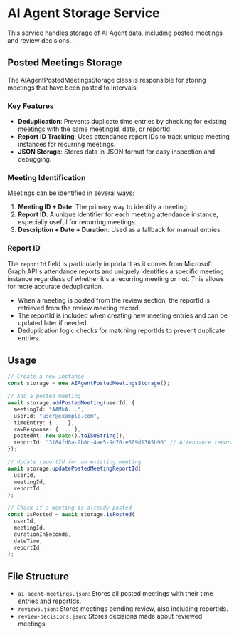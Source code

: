 # AI Agent Storage Service

This service handles storage of AI Agent data, including posted meetings and review decisions.

## Posted Meetings Storage

The AIAgentPostedMeetingsStorage class is responsible for storing meetings that have been posted to Intervals.

### Key Features

- **Deduplication**: Prevents duplicate time entries by checking for existing meetings with the same meetingId, date, or reportId.
- **Report ID Tracking**: Uses attendance report IDs to track unique meeting instances for recurring meetings.
- **JSON Storage**: Stores data in JSON format for easy inspection and debugging.

### Meeting Identification

Meetings can be identified in several ways:

1. **Meeting ID + Date**: The primary way to identify a meeting.
2. **Report ID**: A unique identifier for each meeting attendance instance, especially useful for recurring meetings.
3. **Description + Date + Duration**: Used as a fallback for manual entries.

### Report ID

The `reportId` field is particularly important as it comes from Microsoft Graph API's attendance reports and uniquely identifies a specific meeting instance regardless of whether it's a recurring meeting or not. This allows for more accurate deduplication.

- When a meeting is posted from the review section, the reportId is retrieved from the review meeting record.
- The reportId is included when creating new meeting entries and can be updated later if needed.
- Deduplication logic checks for matching reportIds to prevent duplicate entries.

## Usage

```typescript
// Create a new instance
const storage = new AIAgentPostedMeetingsStorage();

// Add a posted meeting
await storage.addPostedMeeting(userId, {
  meetingId: "AAMkA...",
  userId: "user@example.com",
  timeEntry: { ... },
  rawResponse: { ... },
  postedAt: new Date().toISOString(),
  reportId: "3184fd0a-2b8c-4ae5-9d70-e669d1365b90" // Attendance report ID
});

// Update reportId for an existing meeting
await storage.updatePostedMeetingReportId(
  userId,
  meetingId,
  reportId
);

// Check if a meeting is already posted
const isPosted = await storage.isPosted(
  userId,
  meetingId,
  durationInSeconds,
  dateTime,
  reportId
);
```

## File Structure

- `ai-agent-meetings.json`: Stores all posted meetings with their time entries and reportIds.
- `reviews.json`: Stores meetings pending review, also including reportIds.
- `review-decisions.json`: Stores decisions made about reviewed meetings. 